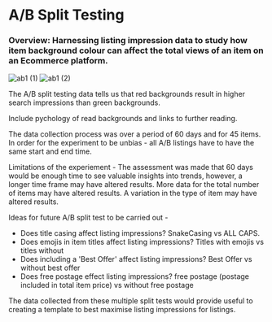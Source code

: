 # A/B Split Testing
### Overview: Harnessing listing impression data to study how item background colour can affect the total views of an item on an Ecommerce platform.

![ab1 (1)](https://user-images.githubusercontent.com/99413257/157263640-eb1a73f6-9024-453d-9884-993ac5de096f.jpg)
![ab1 (2)](https://user-images.githubusercontent.com/99413257/157263672-59c9657a-c8c1-47ff-88bd-f8bab01ce34d.jpg)

The A/B split testing data tells us that red backgrounds result in higher search impressions than green backgrounds. 

Include pychology of read backgrounds and links to further reading.

The data collection process was over a period of 60 days and for 45 items.
In order for the experiment to be unbias - all A/B listings have to have the same start and end time.

Limitations of the experiement -
The assessment was made that 60 days would be enough time to see valuable insights into trends, however, a longer time frame may have altered results.
More data for the total number of items may have altered results.
A variation in the type of item may have altered results. 

Ideas for future A/B split test to be carried out -
* Does title casing affect listing impressions? SnakeCasing vs ALL CAPS.
* Does emojis in item titles affect listing impressions? Titles with emojis vs titles without
* Does including a 'Best Offer' affect listing impressions? Best Offer vs without best offer
* Does free postage effect listing impressions? free postage (postage included in total item price) vs without free postage

The data collected from these multiple split tests would provide useful to creating a template to best maximise listing impressions for listings. 
